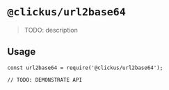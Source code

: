 # `@clickus/url2base64`

> TODO: description

## Usage

```
const url2base64 = require('@clickus/url2base64');

// TODO: DEMONSTRATE API
```
